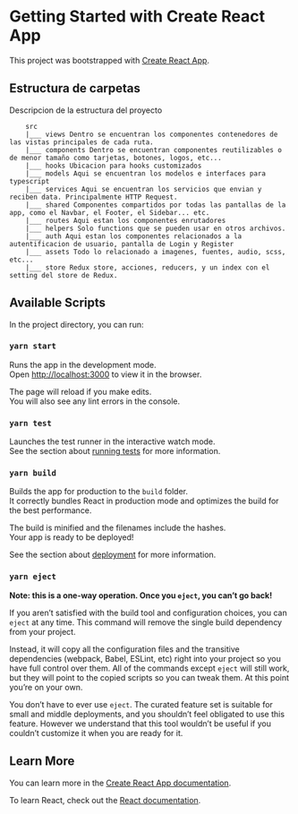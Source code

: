 # Getting Started with Create React App

This project was bootstrapped with [Create React App](https://github.com/facebook/create-react-app).

## Estructura de carpetas
Descripcion de la estructura del proyecto
```
    src
    |___ views Dentro se encuentran los componentes contenedores de las vistas principales de cada ruta.
    |___ components Dentro se encuentran componentes reutilizables o de menor tamaño como tarjetas, botones, logos, etc...
    |___ hooks Ubicacion para hooks customizados
    |___ models Aqui se encuentran los modelos e interfaces para typescript
    |___ services Aqui se encuentran los servicios que envian y reciben data. Principalmente HTTP Request.
    |___ shared Componentes compartidos por todas las pantallas de la app, como el Navbar, el Footer, el Sidebar... etc.
    |___ routes Aqui estan los componentes enrutadores
    |___ helpers Solo functions que se pueden usar en otros archivos.
    |___ auth Aqui estan los componentes relacionados a la autentificacion de usuario, pantalla de Login y Register
    |___ assets Todo lo relacionado a imagenes, fuentes, audio, scss, etc...
    |___ store Redux store, acciones, reducers, y un index con el setting del store de Redux. 
```

## Available Scripts

In the project directory, you can run:

### `yarn start`

Runs the app in the development mode.\
Open [http://localhost:3000](http://localhost:3000) to view it in the browser.

The page will reload if you make edits.\
You will also see any lint errors in the console.

### `yarn test`

Launches the test runner in the interactive watch mode.\
See the section about [running tests](https://facebook.github.io/create-react-app/docs/running-tests) for more information.

### `yarn build`

Builds the app for production to the `build` folder.\
It correctly bundles React in production mode and optimizes the build for the best performance.

The build is minified and the filenames include the hashes.\
Your app is ready to be deployed!

See the section about [deployment](https://facebook.github.io/create-react-app/docs/deployment) for more information.

### `yarn eject`

**Note: this is a one-way operation. Once you `eject`, you can’t go back!**

If you aren’t satisfied with the build tool and configuration choices, you can `eject` at any time. This command will remove the single build dependency from your project.

Instead, it will copy all the configuration files and the transitive dependencies (webpack, Babel, ESLint, etc) right into your project so you have full control over them. All of the commands except `eject` will still work, but they will point to the copied scripts so you can tweak them. At this point you’re on your own.

You don’t have to ever use `eject`. The curated feature set is suitable for small and middle deployments, and you shouldn’t feel obligated to use this feature. However we understand that this tool wouldn’t be useful if you couldn’t customize it when you are ready for it.

## Learn More

You can learn more in the [Create React App documentation](https://facebook.github.io/create-react-app/docs/getting-started).

To learn React, check out the [React documentation](https://reactjs.org/).
